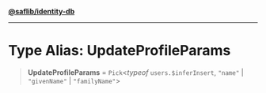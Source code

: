 [**@saflib/identity-db**](../index.md)

***

# Type Alias: UpdateProfileParams

> **UpdateProfileParams** = `Pick`\<*typeof* `users.$inferInsert`, `"name"` \| `"givenName"` \| `"familyName"`\>
